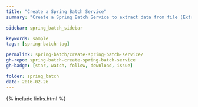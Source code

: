 ```yaml
---
title: "Create a Spring Batch Service"
summary: "Create a Spring Batch Service to extract data from file (Extract), modify the record (Transform) and save it to DB (Load)"

sidebar: spring_batch_sidebar

keywords: sample
tags: [spring-batch-tag]

permalink: spring-batch/create-spring-batch-service/
gh-repo: spring-batch-create-spring-batch-service
gh-badge: [star, watch, follow, download, issue]

folder: spring_batch
date: 2016-02-26
---
```


{% include links.html %}
